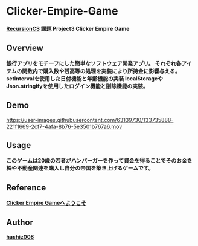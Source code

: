 # Clicker-Empire-Game
**[RecursionCS](https://recursionist.io) 課題 Project3 Clicker Empire Game**

## Overview
**銀行アプリをモチーフにした簡単なソフトウェア開発アプリ。
それぞれ各アイテムの関数内で購入数や残高等の処理を実装により所持金に影響与える。
setIntervalを使用した日付機能と年齢機能の実装
localStorageやJson.stringifyを使用したログイン機能と削除機能の実装。**

## Demo 
https://user-images.githubusercontent.com/63139730/133735888-221f1669-2cf7-4afa-8b76-5e3501b767a6.mov

## Usage
**このゲームは20歳の若者がハンバーガーを作って資金を得ることでそのお金を株や不動産関連を購入し自分の帝国を築き上げるゲームです。**

## Reference
**<a href='https://clicker-empire-game-xi.vercel.app/'>Clicker Empire Gameへようこそ</a>**

## Author
**<a href="https://github.com/hashiz008">hashiz008</a>**
